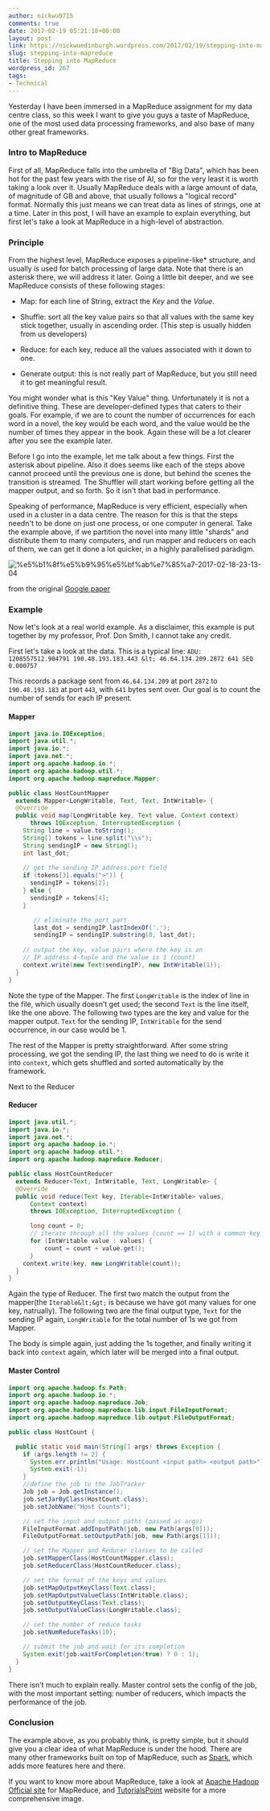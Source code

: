 ```yaml
---
author: nickwu0715
comments: true
date: 2017-02-19 05:21:18+00:00
layout: post
link: https://nickwuedinburgh.wordpress.com/2017/02/19/stepping-into-mapreduce/
slug: stepping-into-mapreduce
title: Stepping into MapReduce
wordpress_id: 267
tags:
- Technical
---
```


Yesterday I have been immersed in a MapReduce assignment for my data centre class, so this week I want to give you guys a taste of MapReduce, one of the most used data processing frameworks, and also base of many other great frameworks.



### Intro to MapReduce



First of all, MapReduce falls into the umbrella of "Big Data", which has been hot for the past few years with the rise of AI, so for the very least it is worth taking a look over it. Usually MapReduce deals with a large amount of data, of magnitude of GB and above, that usually follows a "logical record" format. Normally this just means we can treat data as lines of strings, one at a time. Later in this post, I will have an example to explain everything, but first let's take a look at MapReduce in a high-level of abstraction.



### Principle



From the highest level, MapReduce exposes a pipeline-like* structure, and usually is used for batch processing of large data. Note that there is an asterisk there, we will address it later. Going a little bit deeper, and we see MapReduce consists of these following stages:





  * Map: for each line of String, extract the _Key_ and the _Value_.


  * Shuffle: sort all the key value pairs so that all values with the same key stick together, usually in ascending order. (This step is usually hidden from us developers)


  * Reduce: for each key, reduce all the values associated with it down to one.


  * Generate output: this is not really part of MapReduce, but you still need it to get meaningful result.



You might wonder what is this "Key Value" thing. Unfortunately it is not a definitive thing. These are developer-defined types that caters to their goals. For example, if we are to count the number of occurrences for each word in a novel, the key would be each word, and the value would be the number of times they appear in the book. Again these will be a lot clearer after you see the example later.

Before I go into the example, let me talk about a few things. First the asterisk about pipeline. Also it does seems like each of the steps above cannot proceed until the previous one is done, but behind the scenes the transition is streamed. The Shuffler will start working before getting all the mapper output, and so forth. So it isn't that bad in performance.

Speaking of performance, MapReduce is very efficient, especially when used in a cluster in a data centre. The reason for this is that the steps needn't to be done on just one process, or one computer in general. Take the example above, if we partition the novel into many little "shards" and distribute them to many computers, and run mapper and reducers on each of them, we can get it done a lot quicker, in a highly parallelised paradigm.

![%e5%b1%8f%e5%b9%95%e5%bf%ab%e7%85%a7-2017-02-18-23-13-04](https://nickwuedinburgh.files.wordpress.com/2017/02/e5b18fe5b995e5bfabe785a7-2017-02-18-23-13-04.png)

from the original [Google paper](https://research.google.com/archive/mapreduce.html)



### Example



Now let's look at a real world example. As a disclaimer, this example is put together by my professor, Prof. Don Smith, I cannot take any credit.

First let's take a look at the data. This is a typical line:
`ADU: 1208557512.904791 190.48.193.183.443 &lt; 46.64.134.209.2872 641 SEQ 0.000757`

This records a package sent from `46.64.134.209` at port `2872` to `190.48.193.183` at port `443`, with `641` bytes sent over. Our goal is to count the number of sends for each IP present.



#### Mapper
~~~java
import java.io.IOException;
import java.util.*;
import java.io.*;
import java.net.*;
import org.apache.hadoop.io.*;
import org.apache.hadoop.util.*;
import org.apache.hadoop.mapreduce.Mapper;

public class HostCountMapper
  extends Mapper<LongWritable, Text, Text, IntWritable> {
  @Override
  public void map(LongWritable key, Text value, Context context)
      throws IOException, InterruptedException {
    String line = value.toString();
    String[] tokens = line.split("\\s");
    String sendingIP = new String();
    int last_dot;
     
    // get the sending IP address.port field
    if (tokens[3].equals(">")) {
      sendingIP = tokens[2];
    } else {
      sendingIP = tokens[4];
    }

       // eliminate the port part
       last_dot = sendingIP.lastIndexOf('.');
       sendingIP = sendingIP.substring(0, last_dot);
        
    // output the key, value pairs where the key is an
    // IP address 4-tuple and the value is 1 (count)
    context.write(new Text(sendingIP), new IntWritable(1));
  }
}
~~~
Note the type of the Mapper. The first `LongWritable` is the index of line in the file, which usually doesn't get used; the second `Text` is the line itself, like the one above. The following two types are the key and value for the mapper output. `Text` for the sending IP, `IntWritable` for the send occurrence, in our case would be 1.

The rest of the Mapper is pretty straightforward. After some string processing, we got the sending IP, the last thing we need to do is write it into `context`, which gets shuffled and sorted automatically by the framework.

Next to the Reducer



#### Reducer
~~~java
import java.util.*;
import java.io.*;
import java.net.*;
import org.apache.hadoop.io.*;
import org.apache.hadoop.util.*;
import org.apache.hadoop.mapreduce.Reducer;

public class HostCountReducer
  extends Reducer<Text, IntWritable, Text, LongWritable> {
  @Override
  public void reduce(Text key, Iterable<IntWritable> values,
      Context context)
      throws IOException, InterruptedException {

      long count = 0;
      // iterate through all the values (count == 1) with a common key
      for (IntWritable value : values) {
          count = count + value.get();
      }
    context.write(key, new LongWritable(count));
  }
}
~~~
Again the type of Reducer. The first two match the output from the mapper(the `Iterable&lt;&gt;` is because we have got many values for one key, natrually). The following two are the final output type, `Text` for the sending IP again, `LongWritable` for the total number of 1s we got from Mapper.

The body is simple again, just adding the 1s together, and finally writing it back into `context` again, which later will be merged into a final output.



#### Master Control
~~~java
import org.apache.hadoop.fs.Path;
import org.apache.hadoop.io.*;
import org.apache.hadoop.mapreduce.Job;
import org.apache.hadoop.mapreduce.lib.input.FileInputFormat;
import org.apache.hadoop.mapreduce.lib.output.FileOutputFormat;

public class HostCount {

  public static void main(String[] args) throws Exception {
    if (args.length != 2) {
      System.err.println("Usage: HostCount <input path> <output path>");
      System.exit(-1);
    }
    //define the job to the JobTracker
    Job job = Job.getInstance();
    job.setJarByClass(HostCount.class);
    job.setJobName("Host Counts");

    // set the input and output paths (passed as args)
    FileInputFormat.addInputPath(job, new Path(args[0]));
    FileOutputFormat.setOutputPath(job, new Path(args[1]));

    // set the Mapper and Reducer classes to be called   
    job.setMapperClass(HostCountMapper.class);
    job.setReducerClass(HostCountReducer.class);

    // set the format of the keys and values
    job.setMapOutputKeyClass(Text.class);
    job.setMapOutputValueClass(IntWritable.class);
    job.setOutputKeyClass(Text.class);
    job.setOutputValueClass(LongWritable.class);

    // set the number of reduce tasks
    job.setNumReduceTasks(10);

    // submit the job and wait for its completion    
    System.exit(job.waitForCompletion(true) ? 0 : 1);
  }
}
~~~
There isn't much to explain really. Master control sets the config of the job, with the most important setting: number of reducers, which impacts the performance of the job.



### Conclusion



The example above, as you probably think, is pretty simple, but it should give you a clear idea of what MapReduce is under the hood. There are many other frameworks built on top of MapReduce, such as [Spark](http://spark.apache.org/), which adds more features here and there.

If you want to know more about MapReduce, take a look at [Apache Hadoop Official site](https://hadoop.apache.org/docs/r1.2.1/mapred_tutorial.html) for MapReduce, and [TutorialsPoint](https://www.tutorialspoint.com/hadoop/hadoop_mapreduce.htm) website for a more comprehensive image.
